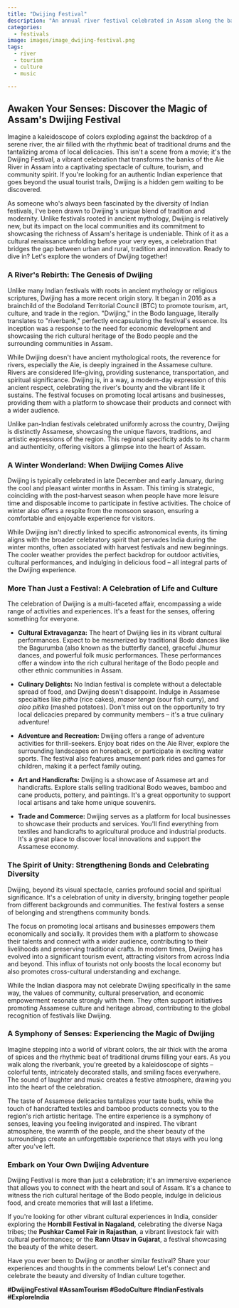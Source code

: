 ```yaml
---
title: "Dwijing Festival"
description: "An annual river festival celebrated in Assam along the banks of the Aie River to promote tourism and local culture."
categories:
  - festivals
image: images/image_dwijing-festival.png
tags:
  - river
  - tourism
  - culture
  - music

---
```


## Awaken Your Senses: Discover the Magic of Assam's Dwijing Festival

Imagine a kaleidoscope of colors exploding against the backdrop of a serene river, the air filled with the rhythmic beat of traditional drums and the tantalizing aroma of local delicacies. This isn't a scene from a movie; it's the Dwijing Festival, a vibrant celebration that transforms the banks of the Aie River in Assam into a captivating spectacle of culture, tourism, and community spirit. If you're looking for an authentic Indian experience that goes beyond the usual tourist trails, Dwijing is a hidden gem waiting to be discovered.

As someone who's always been fascinated by the diversity of Indian festivals, I've been drawn to Dwijing's unique blend of tradition and modernity. Unlike festivals rooted in ancient mythology, Dwijing is relatively new, but its impact on the local communities and its commitment to showcasing the richness of Assam's heritage is undeniable. Think of it as a cultural renaissance unfolding before your very eyes, a celebration that bridges the gap between urban and rural, tradition and innovation. Ready to dive in? Let's explore the wonders of Dwijing together!

### A River's Rebirth: The Genesis of Dwijing

Unlike many Indian festivals with roots in ancient mythology or religious scriptures, Dwijing has a more recent origin story. It began in 2016 as a brainchild of the Bodoland Territorial Council (BTC) to promote tourism, art, culture, and trade in the region. "Dwijing," in the Bodo language, literally translates to "riverbank," perfectly encapsulating the festival's essence. Its inception was a response to the need for economic development and showcasing the rich cultural heritage of the Bodo people and the surrounding communities in Assam.

While Dwijing doesn't have ancient mythological roots, the reverence for rivers, especially the Aie, is deeply ingrained in the Assamese culture. Rivers are considered life-giving, providing sustenance, transportation, and spiritual significance. Dwijing is, in a way, a modern-day expression of this ancient respect, celebrating the river's bounty and the vibrant life it sustains. The festival focuses on promoting local artisans and businesses, providing them with a platform to showcase their products and connect with a wider audience.

Unlike pan-Indian festivals celebrated uniformly across the country, Dwijing is distinctly Assamese, showcasing the unique flavors, traditions, and artistic expressions of the region. This regional specificity adds to its charm and authenticity, offering visitors a glimpse into the heart of Assam.

### A Winter Wonderland: When Dwijing Comes Alive

Dwijing is typically celebrated in late December and early January, during the cool and pleasant winter months in Assam. This timing is strategic, coinciding with the post-harvest season when people have more leisure time and disposable income to participate in festive activities. The choice of winter also offers a respite from the monsoon season, ensuring a comfortable and enjoyable experience for visitors.

While Dwijing isn't directly linked to specific astronomical events, its timing aligns with the broader celebratory spirit that pervades India during the winter months, often associated with harvest festivals and new beginnings. The cooler weather provides the perfect backdrop for outdoor activities, cultural performances, and indulging in delicious food – all integral parts of the Dwijing experience.

### More Than Just a Festival: A Celebration of Life and Culture

The celebration of Dwijing is a multi-faceted affair, encompassing a wide range of activities and experiences. It's a feast for the senses, offering something for everyone.

*   **Cultural Extravaganza:** The heart of Dwijing lies in its vibrant cultural performances. Expect to be mesmerized by traditional Bodo dances like the Bagurumba (also known as the butterfly dance), graceful Jhumur dances, and powerful folk music performances. These performances offer a window into the rich cultural heritage of the Bodo people and other ethnic communities in Assam.

*   **Culinary Delights:** No Indian festival is complete without a delectable spread of food, and Dwijing doesn't disappoint. Indulge in Assamese specialties like *pitha* (rice cakes), *masor tenga* (sour fish curry), and *aloo pitika* (mashed potatoes). Don't miss out on the opportunity to try local delicacies prepared by community members – it's a true culinary adventure!

*   **Adventure and Recreation:** Dwijing offers a range of adventure activities for thrill-seekers. Enjoy boat rides on the Aie River, explore the surrounding landscapes on horseback, or participate in exciting water sports. The festival also features amusement park rides and games for children, making it a perfect family outing.

*   **Art and Handicrafts:** Dwijing is a showcase of Assamese art and handicrafts. Explore stalls selling traditional Bodo weaves, bamboo and cane products, pottery, and paintings. It's a great opportunity to support local artisans and take home unique souvenirs.

*   **Trade and Commerce:** Dwijing serves as a platform for local businesses to showcase their products and services. You'll find everything from textiles and handicrafts to agricultural produce and industrial products. It's a great place to discover local innovations and support the Assamese economy.

### The Spirit of Unity: Strengthening Bonds and Celebrating Diversity

Dwijing, beyond its visual spectacle, carries profound social and spiritual significance. It's a celebration of unity in diversity, bringing together people from different backgrounds and communities. The festival fosters a sense of belonging and strengthens community bonds.

The focus on promoting local artisans and businesses empowers them economically and socially. It provides them with a platform to showcase their talents and connect with a wider audience, contributing to their livelihoods and preserving traditional crafts. In modern times, Dwijing has evolved into a significant tourism event, attracting visitors from across India and beyond. This influx of tourists not only boosts the local economy but also promotes cross-cultural understanding and exchange.

While the Indian diaspora may not celebrate Dwijing specifically in the same way, the values of community, cultural preservation, and economic empowerment resonate strongly with them. They often support initiatives promoting Assamese culture and heritage abroad, contributing to the global recognition of festivals like Dwijing.

### A Symphony of Senses: Experiencing the Magic of Dwijing

Imagine stepping into a world of vibrant colors, the air thick with the aroma of spices and the rhythmic beat of traditional drums filling your ears. As you walk along the riverbank, you're greeted by a kaleidoscope of sights – colorful tents, intricately decorated stalls, and smiling faces everywhere. The sound of laughter and music creates a festive atmosphere, drawing you into the heart of the celebration.

The taste of Assamese delicacies tantalizes your taste buds, while the touch of handcrafted textiles and bamboo products connects you to the region's rich artistic heritage. The entire experience is a symphony of senses, leaving you feeling invigorated and inspired. The vibrant atmosphere, the warmth of the people, and the sheer beauty of the surroundings create an unforgettable experience that stays with you long after you've left.

### Embark on Your Own Dwijing Adventure

Dwijing Festival is more than just a celebration; it's an immersive experience that allows you to connect with the heart and soul of Assam. It's a chance to witness the rich cultural heritage of the Bodo people, indulge in delicious food, and create memories that will last a lifetime.

If you're looking for other vibrant cultural experiences in India, consider exploring the **Hornbill Festival in Nagaland**, celebrating the diverse Naga tribes; the **Pushkar Camel Fair in Rajasthan**, a vibrant livestock fair with cultural performances; or the **Rann Utsav in Gujarat**, a festival showcasing the beauty of the white desert.

Have you ever been to Dwijing or another similar festival? Share your experiences and thoughts in the comments below! Let's connect and celebrate the beauty and diversity of Indian culture together.

**#DwijingFestival #AssamTourism #BodoCulture #IndianFestivals #ExploreIndia**

